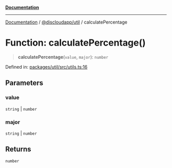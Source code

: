 [**Documentation**](../../../README.md)

***

[Documentation](../../../packages.md) / [@discloudapp/util](../README.md) / calculatePercentage

# Function: calculatePercentage()

> **calculatePercentage**(`value`, `major`): `number`

Defined in: [packages/util/src/utils.ts:16](https://github.com/discloud/discloud.app/blob/e06d08869d94db25520cbe5fdcc3cdbc242fb0cb/packages/util/src/utils.ts#L16)

## Parameters

### value

`string` | `number`

### major

`string` | `number`

## Returns

`number`
